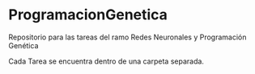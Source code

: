 # ProgramacionGenetica
Repositorio para las tareas del ramo Redes Neuronales y Programación Genética

Cada Tarea se encuentra dentro de una carpeta separada.

